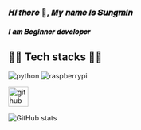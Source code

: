 ### 𝑯𝒊 𝒕𝒉𝒆𝒓𝒆 👋, 𝑴𝒚 𝒏𝒂𝒎𝒆 𝒊𝒔 𝑺𝒖𝒏𝒈𝒎𝒊𝒏
#### 𝑰 𝒂𝒎 𝑩𝒆𝒈𝒊𝒏𝒏𝒆𝒓 𝒅𝒆𝒗𝒆𝒍𝒐𝒑𝒆𝒓

## 👨‍💻 Tech stacks 👨‍💻
<img alt="python" src ="https://img.shields.io/badge/Python-3776AB.svg?&style=for-the-badge&logo=python&logoColor=white"/> <img alt="raspberrypi" src ="https://img.shields.io/badge/RaspberryPi-A22846.svg?&style=for-the-badge&logo=raspberrypi&logoColor=white"/>


[<img src='https://cdn.jsdelivr.net/npm/simple-icons@3.0.1/icons/github.svg' alt='github' height='40'>](https://github.com/H0wtocode) 


![GitHub stats](https://github-readme-stats.vercel.app/api?username=H0wtocode&show_icons=true)  
